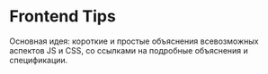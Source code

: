 # Frontend Tips

Основная идея: короткие и простые объяснения всевозможных аспектов JS и CSS, со ссылками на подробные объяснения и спецификации.

